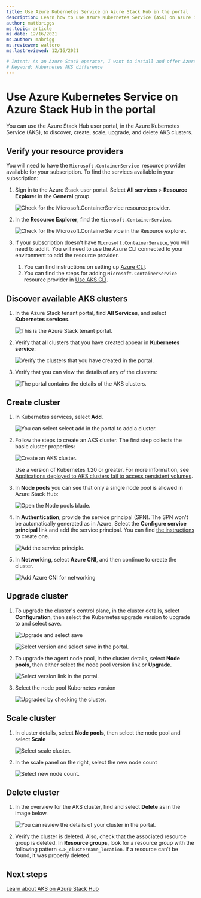 ```yaml
---
title: Use Azure Kubernetes Service on Azure Stack Hub in the portal
description: Learn how to use Azure Kubernetes Service (ASK) on Azure Stack Hub in the portal.
author: mattbriggs
ms.topic: article
ms.date: 12/16/2021
ms.author: mabrigg
ms.reviewer: waltero
ms.lastreviewed: 12/16/2021

# Intent: As an Azure Stack operator, I want to install and offer Azure Kubernetes Service on Azure Stack Hub so my supported user can offer containerized solutions.
# Keyword: Kubernetes AKS difference
---
```


# Use Azure Kubernetes Service on Azure Stack Hub in the portal

You can use the Azure Stack Hub user portal, in the Azure Kubernetes Service (AKS), to discover, create, scale, upgrade, and delete AKS clusters.

## Verify your resource providers

You will need to have the `Microsoft.ContainerService `resource provider available for your subscription. To find the services available in your subscription:

1. Sign in to the Azure Stack user portal. Select **All services** > **Resource Explorer** in the **General** group.

    ![Check for the Microsoft.ContainerService resource provider.](media/aks-how-to-use/check-for-container-step1.png)

2. In the **Resource Explorer**, find the `Microsoft.ContainerService`.

    ![Check for the Microsoft.ContainerService in the Resource explorer.](media/aks-how-to-use/check-for-container-step2.png)

3. If your subscription doesn't have `Microsoft.ContainerService`, you will need to add it. You will need to use the Azure CLI connected to your environment to add the resource provider.
    1. You can find instructions on setting up [Azure CLI](aks-how-to-use-cli.md?tabs=ubuntu%2Clinuxcon#install-azure-cli).
    2. You can find the steps for adding `Microsoft.ContainerService` resource provider in [Use AKS CLI](aks-how-to-use-cli.md?tabs=windows%2Clinuxcon#connect-to-azure-stack-hub).
## Discover available AKS clusters

1.  In the Azure Stack tenant portal, find **All Services**, and select **Kubernetes services**.

    ![This is the Azure Stack tenant portal.](media/aks-how-to-use/azure-stack-tenant-portal.png)

1.  Verify that all clusters that you have created appear in **Kubernetes service**:

    ![Verify the clusters that you have created in the portal.](media/aks-how-to-use/all-clusters-that-you-have-created.png)

1.  Verify that you can view the details of any of the clusters:

    ![The portal contains the details of the AKS clusters.](media/aks-how-to-use/details-of-any-of-the-clusters.png)

## Create cluster

1.  In Kubernetes services, select **Add**.

    ![You can select select add in the portal to add a cluster.](media/aks-how-to-use/select-add-cluster.png)

1.  Follow the steps to create an AKS cluster. The first step collects the basic cluster properties:

    ![Create an AKS cluster.](media/aks-how-to-use/create-an-aks-cluster.png)

    Use a version of Kubernetes 1.20 or greater. For more information, see [Applications deployed to AKS clusters fail to access persistent volumes](aks-known-issues.md#applications-deployed-to-aks-clusters-fail-to-access-persistent-volumes).

1.  In **Node pools** you can see that only a single node pool is allowed in Azure Stack Hub:

    ![Open the **Node pools** blade.](media/aks-how-to-use/open-the-node-pool-settings.png)

1. In **Authentication**, provide the service principal (SPN). The SPN won't be automatically generated as in Azure. Select the **Configure service principal** link and add the service principal. You can find [the instructions](../operator/give-app-access-to-resources.md) to create one.

    ![Add the service principle.](media/aks-how-to-use/add-service-principal-to-aks.png)


1.  In **Networking**, select **Azure CNI**, and then continue to create the cluster.

    ![Add Azure CNI for networking](media/aks-how-to-use/create-aks-network.png)

## Upgrade cluster

1.  To upgrade the cluster's control plane, in the cluster details, select **Configuration**, then select the Kubernetes upgrade version to upgrade to and select save.

    ![Upgrade and select save](media/aks-how-to-use/upgrade-to-and-select-save.png)

    ![Select version and select save in the portal.](media/aks-how-to-use/upgrade-to-select-version.png)

2. To upgrade the agent node pool, in the cluster details, select **Node pools**, then either select the node pool version link or **Upgrade**.

    ![Select version link in the portal.](media/aks-how-to-use/upgrade-agent-click-version.png)

3.  Select the node pool Kubernetes version

    ![Upgraded by checking the cluster.](media/aks-how-to-use/upgraded-by-checking-the-cluster.png)

## Scale cluster

1. In cluster details, select **Node pools**, then select the node pool and select **Scale**

    ![Select scale cluster.](media/aks-how-to-use/select-scale.png)

2. In the scale panel on the right, select the new node count

    ![Select new node count.](media/aks-how-to-use/select-node-count.png)

## Delete cluster

1.  In the overview for the AKS cluster, find and select **Delete** as in the image below.

    ![You can review the details of your cluster in the portal.](media/aks-how-to-use/delete-cluster.png)

2.  Verify the cluster is deleted. Also, check that the associated resource group is deleted. In **Resource groups**, look for a resource group with the following pattern `<…>_clustername_location`. If a resource can't be found, it was properly deleted.


## Next steps

[Learn about AKS on Azure Stack Hub](aks-overview.md)